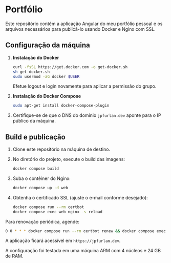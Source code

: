 # Portfólio

Este repositório contém a aplicação Angular do meu portfólio pessoal e os arquivos
necessários para publicá-lo usando Docker e Nginx com SSL.

## Configuração da máquina

1. **Instalação do Docker**

   ```bash
   curl -fsSL https://get.docker.com -o get-docker.sh
   sh get-docker.sh
   sudo usermod -aG docker $USER
   ```
   Efetue logout e login novamente para aplicar a permissão do grupo.

2. **Instalação do Docker Compose**

   ```bash
   sudo apt-get install docker-compose-plugin
   ```

3. Certifique-se de que o DNS do domínio `jpfurlan.dev` aponte para o IP
   público da máquina.

## Build e publicação

1. Clone este repositório na máquina de destino.
2. No diretório do projeto, execute o build das imagens:

   ```bash
   docker compose build
   ```

3. Suba o contêiner do Nginx:

   ```bash
   docker compose up -d web
   ```

4. Obtenha o certificado SSL (ajuste o e-mail conforme desejado):

   ```bash
   docker compose run --rm certbot
   docker compose exec web nginx -s reload
   ```

Para renovação periódica, agende:

```bash
0 0 * * * docker compose run --rm certbot renew && docker compose exec web nginx -s reload
```

A aplicação ficará acessível em `https://jpfurlan.dev`.

A configuração foi testada em uma máquina ARM com 4 núcleos e 24 GB de RAM.
